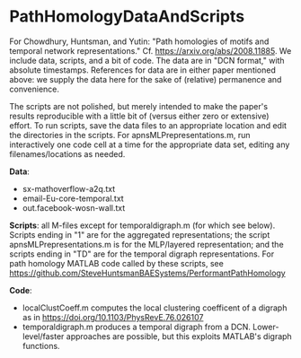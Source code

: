 # PathHomologyDataAndScripts
For Chowdhury, Huntsman, and Yutin: "Path homologies of motifs and temporal network representations." Cf. https://arxiv.org/abs/2008.11885. We include data, scripts, and a bit of code. The data are in "DCN format," with absolute timestamps. References for data are in either paper mentioned above: we supply the data here for the sake of (relative) permanence and convenience.

The scripts are not polished, but merely intended to make the paper's results reproducible with a little bit of (versus either zero or extensive) effort. To run scripts, save the data files to an appropriate location and edit the directories in the scripts. For apnsMLPrepresentations.m, run interactively one code cell at a time for the appropriate data set, editing any filenames/locations as needed. 

**Data**:
  - sx-mathoverflow-a2q.txt
  - email-Eu-core-temporal.txt
  - out.facebook-wosn-wall.txt

**Scripts**: 
all M-files except for temporaldigraph.m (for which see below). Scripts ending in "1" are for the aggregated representations; the script apnsMLPrepresentations.m is for the MLP/layered representation; and the scripts ending in "TD" are for the temporal digraph representations. For path homology MATLAB code called by these scripts, see https://github.com/SteveHuntsmanBAESystems/PerformantPathHomology

**Code**: 
  - localClustCoeff.m computes the local clustering coefficent of a digraph as in https://doi.org/10.1103/PhysRevE.76.026107 
  - temporaldigraph.m produces a temporal digraph from a DCN. Lower-level/faster approaches are possible, but this exploits MATLAB's digraph functions. 
